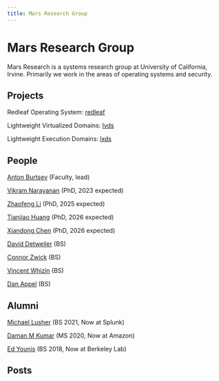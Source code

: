 ```yaml
---
title: Mars Research Group
---
```


# Mars Research Group

Mars Research is a systems research group at University of California, Irvine. Primarily we work in the areas of operating systems and security. 

## Projects

Redleaf Operating System: [redleaf](./redleaf)

Lightweight Virtualized Domains: [lvds](https://mars-research.github.io/lvds/)

Lightweight Execution Domains: [lxds](https://mars-research.github.io/lxds/)

## People

[Anton Burtsev](https://www.ics.uci.edu/~aburtsev) (Faculty, lead)

[Vikram Narayanan](https://arkivm.github.io) (PhD, 2023 expected)

[Zhaofeng Li](https://zhaofeng.li) (PhD, 2025 expected)

[Tianjiao Huang](https://github.com/tjhu) (PhD, 2026 expected)

[Xiandong Chen](https://github.com/FeizaiYiHao) (PhD, 2026 expected)

[David Detweiler](https://github.com/daviddetweiler) (BS)

[Connor Zwick](https://github.com/czoop) (BS)

[Vincent Whizin](https://github.com/vwheezy22) (BS)

[Dan Appel](https://github.com/Danappelxx) (BS)

## Alumni

[Michael Lusher](https://github.com/1aguna) (BS 2021, Now at Splunk)

[Daman M Kumar](https://github.com/damanmkumar) (MS 2020, Now at Amazon)

[Ed Younis](https://github.com/edyounis) (BS 2018, Now at Berkeley Lab)

## Posts

